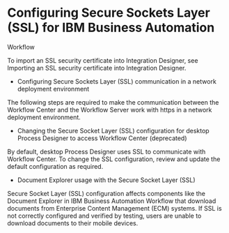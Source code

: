 # Configuring Secure Sockets Layer (SSL) for IBM Business Automation
Workflow

To import an SSL security certificate into Integration Designer, see Importing an SSL security certificate into Integration Designer.

- Configuring Secure Sockets Layer (SSL) communication in a network deployment environment

The following steps are required to make the communication between the Workflow Center and the Workflow Server work with https in a network deployment environment.
- Changing the Secure Socket Layer (SSL) configuration for desktop Process Designer to access Workflow Center (deprecated)

By default, desktop Process Designer uses SSL to communicate with Workflow Center. To change the SSL configuration, review and update the default configuration as required.
- Document Explorer usage with the Secure Socket Layer (SSL)

Secure Socket Layer (SSL) configuration affects components like the Document Explorer in IBM Business Automation Workflow that download documents from Enterprise Content Management (ECM) systems. If SSL is not correctly configured and verified by testing, users are unable to download documents to their mobile devices.